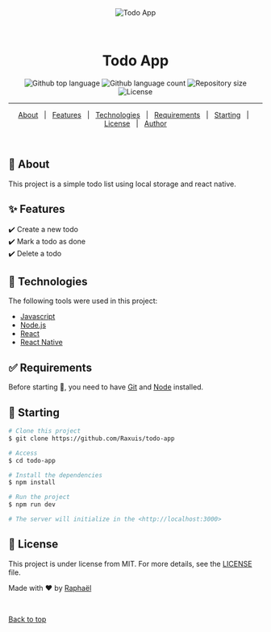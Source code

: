 <div align="center" id="top"> 
  <img src="https://cdn.pixabay.com/photo/2020/01/21/18/39/todo-4783676_1280.png" alt="Todo App" />

&#xa0;

</div>

<h1 align="center">Todo App</h1>

<p align="center">
  <img alt="Github top language" src="https://img.shields.io/github/languages/top/Raxuis/todo-app?color=56BEB8">

  <img alt="Github language count" src="https://img.shields.io/github/languages/count/Raxuis/todo-app?color=56BEB8">

  <img alt="Repository size" src="https://img.shields.io/github/repo-size/Raxuis/todo-app?color=56BEB8">

  <img alt="License" src="https://img.shields.io/github/license/Raxuis/todo-app?color=56BEB8">
</p>

<hr>

<p align="center">
  <a href="#dart-about">About</a> &#xa0; | &#xa0; 
  <a href="#sparkles-features">Features</a> &#xa0; | &#xa0;
  <a href="#rocket-technologies">Technologies</a> &#xa0; | &#xa0;
  <a href="#white_check_mark-requirements">Requirements</a> &#xa0; | &#xa0;
  <a href="#checkered_flag-starting">Starting</a> &#xa0; | &#xa0;
  <a href="#memo-license">License</a> &#xa0; | &#xa0;
  <a href="https://github.com/Raxuis" target="_blank">Author</a>
</p>

<br>

## :dart: About

This project is a simple todo list using local storage and react native.

## :sparkles: Features

:heavy_check_mark: Create a new todo\
:heavy_check_mark: Mark a todo as done\
:heavy_check_mark: Delete a todo

## :rocket: Technologies

The following tools were used in this project:

- [Javascript](https://www.javascript.com/)
- [Node.js](https://nodejs.org/en/)
- [React](https://pt-br.reactjs.org/)
- [React Native](https://reactnative.dev/)

## :white_check_mark: Requirements

Before starting :checkered_flag:, you need to have [Git](https://git-scm.com) and [Node](https://nodejs.org/en/) installed.

## :checkered_flag: Starting

```bash
# Clone this project
$ git clone https://github.com/Raxuis/todo-app

# Access
$ cd todo-app

# Install the dependencies
$ npm install

# Run the project
$ npm run dev

# The server will initialize in the <http://localhost:3000>
```

## :memo: License

This project is under license from MIT. For more details, see the [LICENSE](LICENSE.md) file.

Made with :heart: by <a href="https://github.com/Raxuis" target="_blank">Raphaël</a>

&#xa0;

<a href="#top">Back to top</a>
